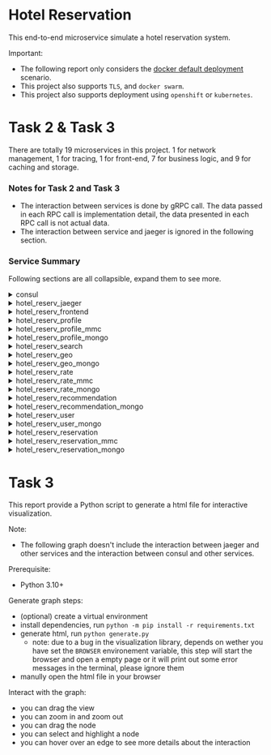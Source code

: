 # Hotel Reservation
This end-to-end microservice simulate a hotel reservation system.

Important:
- The following report only considers the [docker default deployment](https://github.com/delimitrou/DeathStarBench/blob/master/hotelReservation/docker-compose.yml) scenario.
- This project also supports `TLS`, and `docker swarm`.
- This project also supports deployment using `openshift` or `kubernetes`.

# Task 2 & Task 3
There are totally 19 microservices in this project. 1 for network management, 1 for tracing, 1 for front-end, 7 for business logic, and 9 for caching and storage.

### Notes for Task 2 and Task 3
- The interaction between services is done by gRPC call. The data passed in each RPC call is implementation detail, the data presented in each RPC call is not actual data.
- The interaction between service and jaeger is ignored in the following section.

### Service Summary
Following sections are all collapsible, expand them to see more.

<details>
  <summary>consul</summary>

  ### Functionality
  This service provides registry functionality, it can register a service with its IP address and port, and provide service look up for gRPC.

  ### Related Files
  [config](https://github.com/delimitrou/DeathStarBench/blob/master/hotelReservation/config.json#L2)

  [source code](https://github.com/delimitrou/DeathStarBench/tree/master/hotelReservation/registry)

  ### Interactions
  Business logic services will connect to consul to register their services.

</details>

<details>
  <summary>hotel_reserv_jaeger</summary>

  ### Functionality
  distributed tracing system

  ### Related Files
  [config](https://github.com/delimitrou/DeathStarBench/blob/master/hotelReservation/config.json#L3)

  ### Interactions
  Business logic services and frontend will connect to jaeger to provide tracing information.

</details>

<details>
  <summary>hotel_reserv_frontend</summary>

  ### Functionality
  The frontend platform with which user will be interacted

  It provides following endpoints:
  - /
  - /hotels
  - /recommendations
  - /user
  - /reservation

  ### Related Files
  [config](https://github.com/delimitrou/DeathStarBench/blob/master/hotelReservation/config.json#L4)

  [source code](https://github.com/delimitrou/DeathStarBench/tree/master/hotelReservation/services/frontend)

  [source code](https://github.com/delimitrou/DeathStarBench/tree/master/hotelReservation/cmd/frontend)

  ### Interactions
  | Service | RPC Call | Data Sent |
  | --- | --- | --- |
  | hotel_reserv_profile | GetProfiles | (HotelIds, Locale) |
  | hotel_reserv_search | Nearby | (Lat, Lon, InDate, OutDate) |
  | hotel_reserv_recommendation | GetRecommendations | (Require, Lat, Lon,) |
  | hotel_reserv_user | CheckUser | (Username, Password) |
  | hotel_reserv_reservation | CheckAvailability | (CustomerName, HotelId, InDate, OutDate, RoomNumber) |
  | hotel_reserv_reservation | MakeReservation | (CustomerName, HotelId, InDate, OutDate, RoomNumber) |

</details>

<details>
  <summary>hotel_reserv_profile</summary>

  ### Functionality
  This service provides functionality to manage hotel profile

  ### Related Files
  [config](https://github.com/delimitrou/DeathStarBench/blob/master/hotelReservation/config.json#L7)

  [source code](https://github.com/delimitrou/DeathStarBench/tree/master/hotelReservation/services/profile)

  [source code](https://github.com/delimitrou/DeathStarBench/tree/master/hotelReservation/cmd/profile)

  [proto](https://github.com/delimitrou/DeathStarBench/tree/master/hotelReservation/services/profile/proto)

  ### Interactions
  | Service | Database | Collection | Data Sent |
  | --- | --- | --- | --- |
  | hotel_reserv_profile_mongo | profile-db | hotels | HotelId |

  | Service | Method | Data Sent |
  | --- | --- | --- |
  | hotel_reserv_profile_mmc | get | HotelId |
  | hotel_reserv_profile_mmc | set | HotelId = Hotel |

</details>

<details>
  <summary>hotel_reserv_profile_mmc</summary>

  ### Functionality
  This service provides caching for `hotel_reserv_profile` service

  ### Related Files
  [config](https://github.com/delimitrou/DeathStarBench/blob/master/hotelReservation/config.json#L9)

  ### Interactions
  N/A

</details>

<details>
  <summary>hotel_reserv_profile_mongo</summary>

  ### Functionality
  This service stores all hotel profile data

  ``` go
    type Hotel struct {
        Id          string   `bson:"id"`
        Name        string   `bson:"name"`
        PhoneNumber string   `bson:"phoneNumber"`
        Description string   `bson:"description"`
        Address     *Address `bson:"address"`
    }

    type Address struct {
        StreetNumber string  `bson:"streetNumber"`
        StreetName   string  `bson:"streetName"`
        City         string  `bson:"city"`
        State        string  `bson:"state"`
        Country      string  `bson:"country"`
        PostalCode   string  `bson:"postalCode"`
        Lat          float32 `bson:"lat"`
        Lon          float32 `bson:"lon"`
    }
  ```

  ### Related Files
  [config](https://github.com/delimitrou/DeathStarBench/blob/master/hotelReservation/config.json#L8)

  ### Interactions
  N/A

</details>

<details>
  <summary>hotel_reserv_search</summary>

  ### Functionality
  This service provides search functionality

  ### Related Files
  [config](https://github.com/delimitrou/DeathStarBench/blob/master/hotelReservation/config.json#L18)

  [source code](https://github.com/delimitrou/DeathStarBench/tree/master/hotelReservation/services/search)

  [source code](https://github.com/delimitrou/DeathStarBench/tree/master/hotelReservation/cmd/search)

  [proto](https://github.com/delimitrou/DeathStarBench/tree/master/hotelReservation/services/search/proto)

  ### Interactions
  | Service | RPC Call | Data Sent |
  | --- | --- | --- |
  | hotel_reserv_rate | GetRates | (HotelIds, InDate, OutDate) |
  | hotel_reserv_geo | Nearby | (Lat, Lon) |

</details>


<details>
  <summary>hotel_reserv_geo</summary>

  ### Functionality
  This service provides functionality to manage hotel geographic location

  ### Related Files
  [config](https://github.com/delimitrou/DeathStarBench/blob/master/hotelReservation/config.json#L5)

  [source code](https://github.com/delimitrou/DeathStarBench/tree/master/hotelReservation/services/geo)

  [source code](https://github.com/delimitrou/DeathStarBench/tree/master/hotelReservation/cmd/geo)

  [proto](https://github.com/delimitrou/DeathStarBench/tree/master/hotelReservation/services/geo/proto)

  ### Interactions
  | Service | Database | Collection | Data Sent |
  | --- | --- | --- | --- |
  | hotel_reserv_geo_mongo | geo-db | geo | point |

</details>

<details>
  <summary>hotel_reserv_geo_mongo</summary>

  ### Functionality
  This service stores all hotel geographic location data

  ``` go
    type point struct {
        Pid  string  `bson:"hotelId"`
        Plat float64 `bson:"lat"`
        Plon float64 `bson:"lon"`
    }
  ```

  ### Related Files
  [config](https://github.com/delimitrou/DeathStarBench/blob/master/hotelReservation/config.json#L6)

  ### Interactions
  N/A

</details>

<details>
  <summary>hotel_reserv_rate</summary>

  ### Functionality
  This service provides rate functionality

  ### Related Files
  [config](https://github.com/delimitrou/DeathStarBench/blob/master/hotelReservation/config.json#L10)

  [source code](https://github.com/delimitrou/DeathStarBench/tree/master/hotelReservation/services/rate)

  [source code](https://github.com/delimitrou/DeathStarBench/tree/master/hotelReservation/cmd/rate)

  [proto](https://github.com/delimitrou/DeathStarBench/tree/master/hotelReservation/services/rate/proto)

  ### Interactions
  | Service | Database | Collection | Data Sent |
  | --- | --- | --- | --- |
  | hotel_reserv_rate_mongo | rate-db | inventory | HotelId |

  | Service | Method | Data Sent |
  | --- | --- | --- |
  | hotel_reserv_rate_mmc | get | HotelId |
  | hotel_reserv_rate_mmc | set | HotelId = RatePlans |

</details>

<details>
  <summary>hotel_reserv_rate_mmc</summary>

  ### Functionality
  This service provides caching for `hotel_reserv_rate` service

  ### Related Files
  [config](https://github.com/delimitrou/DeathStarBench/blob/master/hotelReservation/config.json#L12)

  ### Interactions
  N/A

</details>

<details>
  <summary>hotel_reserv_rate_mongo</summary>

  ### Functionality
  This service stores all rate data

  ``` go
    type RoomType struct {
        BookableRate       float64 `bson:"bookableRate"`
        Code               string  `bson:"code"`
        RoomDescription    string  `bson:"roomDescription"`
        TotalRate          float64 `bson:"totalRate"`
        TotalRateInclusive float64 `bson:"totalRateInclusive"`
    }

    type RatePlan struct {
        HotelId  string    `bson:"hotelId"`
        Code     string    `bson:"code"`
        InDate   string    `bson:"inDate"`
        OutDate  string    `bson:"outDate"`
        RoomType *RoomType `bson:"roomType"`
    }
  ```

  ### Related Files
  [config](https://github.com/delimitrou/DeathStarBench/blob/master/hotelReservation/config.json#L11)

  ### Interactions
  N/A

</details>

<details>
  <summary>hotel_reserv_recommendation</summary>

  ### Functionality
  This service generates hotel recommendation

  ### Related Files
  [config](https://github.com/delimitrou/DeathStarBench/blob/master/hotelReservation/config.json#L13)

  [source code](https://github.com/delimitrou/DeathStarBench/tree/master/hotelReservation/services/recommendation)

  [source code](https://github.com/delimitrou/DeathStarBench/tree/master/hotelReservation/cmd/recommendation)

  [proto](https://github.com/delimitrou/DeathStarBench/tree/master/hotelReservation/services/recommendation/proto)

  ### Interactions
  | Service | Database | Collection | Data Sent |
  | --- | --- | --- | --- |
  | hotel_reserv_recommendation_mongo | recommendation-db | recommendation | HotelProfiles |

</details>

<details>
  <summary>hotel_reserv_recommendation_mongo</summary>

  ### Functionality
  This service stores all hotel recommendation data

  ``` go
    type Hotel struct {
        HId    string  `bson:"hotelId"`
        HLat   float64 `bson:"lat"`
        HLon   float64 `bson:"lon"`
        HRate  float64 `bson:"rate"`
        HPrice float64 `bson:"price"`
    }
  ```

  ### Related Files
  [config](https://github.com/delimitrou/DeathStarBench/blob/master/hotelReservation/config.json#L14)

  ### Interactions
  N/A

</details>

<details>
  <summary>hotel_reserv_user</summary>

  ### Functionality
  This service provides functionality to manage user

  ### Related Files
  [config](https://github.com/delimitrou/DeathStarBench/blob/master/hotelReservation/config.json#L19)

  [source code](https://github.com/delimitrou/DeathStarBench/tree/master/hotelReservation/services/user)

  [source code](https://github.com/delimitrou/DeathStarBench/tree/master/hotelReservation/cmd/user)

  [proto](https://github.com/delimitrou/DeathStarBench/tree/master/hotelReservation/services/user/proto)

  ### Interactions
  | Service | Database | Collection | Data Sent |
  | --- | --- | --- | --- |
  | hotel_reserv_user_mongo | user-db | user | Users |

</details>

<details>
  <summary>hotel_reserv_user_mongo</summary>

  ### Functionality
  This service stores all user data

  ``` go
    type User struct {
        Username string `bson:"username"`
        Password string `bson:"password"`
    }
  ```

  ### Related Files
  [config](https://github.com/delimitrou/DeathStarBench/blob/master/hotelReservation/config.json#L20)

  ### Interactions
  N/A

</details>

<details>
  <summary>hotel_reserv_reservation</summary>

  ### Functionality

  ### Related Files
  [config](https://github.com/delimitrou/DeathStarBench/blob/master/hotelReservation/config.json#L15)

  [source code](https://github.com/delimitrou/DeathStarBench/tree/master/hotelReservation/services/reservation)

  [source code](https://github.com/delimitrou/DeathStarBench/tree/master/hotelReservation/cmd/reservation)

  [proto](https://github.com/delimitrou/DeathStarBench/tree/master/hotelReservation/services/reservation/proto)

  ### Interactions
  | Service | Database | Collection | Data Sent |
  | --- | --- | --- | --- |
  | hotel_reserv_reservation_mongo | reservation-db | reservation | (HotelId, InDate, OutDate) |
  | hotel_reserv_reservation_mongo | reservation-db | reservation | (HotelId, CustomerName, InDate, OutDate, Number) |
  | hotel_reserv_reservation_mongo | reservation-db | number | HotelId |

  | Service | Method | Data Sent |
  | --- | --- | --- |
  | hotel_reserv_reservation_mmc | get | HotelId + "\_" + InDate + "_" + OutDate |
  | hotel_reserv_reservation_mmc | set | HotelId + "\_" + InDate + "_" + OutDate = NumOfRemainingRooms |
  | hotel_reserv_reservation_mmc | get | HotelId + "_cap" |
  | hotel_reserv_reservation_mmc | set | HotelId + "_cap" = NumOfRemainingRooms |

</details>

<details>
  <summary>hotel_reserv_reservation_mmc</summary>

  ### Functionality
  This service provides caching for `hotel_reserv_reservation` service

  ### Related Files
  [config](https://github.com/delimitrou/DeathStarBench/blob/master/hotelReservation/config.json#L17)

  ### Interactions
  N/A

</details>

<details>
  <summary>hotel_reserv_reservation_mongo</summary>

  ### Functionality
  This service stores all reservation data

  ``` go
    type Reservation struct {
        HotelId      string `bson:"hotelId"`
        CustomerName string `bson:"customerName"`
        InDate       string `bson:"inDate"`
        OutDate      string `bson:"outDate"`
        Number       int    `bson:"number"`
    }

    type Number struct {
        HotelId string `bson:"hotelId"`
        Number  int    `bson:"numberOfRoom"`
    }
  ```

  ### Related Files
  [config](https://github.com/delimitrou/DeathStarBench/blob/master/hotelReservation/config.json#L16)

  ### Interactions
  N/A

</details>

# Task 3
This report provide a Python script to generate a html file for interactive visualization.

Note:
- The following graph doesn't include the interaction between jaeger and other services and the interaction between consul and other services.

Prerequisite:
- Python 3.10+

Generate graph steps:
- (optional) create a virtual environment
- install dependencies, run `python -m pip install -r requirements.txt`
- generate html, run `python generate.py`
  - note: due to a bug in the visualization library, depends on wether you have set the `BROWSER` environement variable, this step will start the browser and open a empty page or it will print out some error messages in the terminal, please ignore them
- manully open the html file in your browser

Interact with the graph:
- you can drag the view
- you can zoom in and zoom out
- you can drag the node
- you can select and highlight a node
- you can hover over an edge to see more details about the interaction

